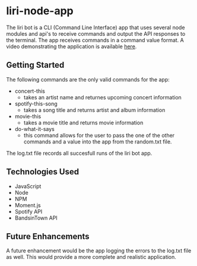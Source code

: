 # liri-node-app

The liri bot is a CLI (Command Line Interface) app that uses several node modules and api's to receive commands and output the API responses to the terminal. The app receives commands in a command value format. A video demonstrating the application is available [here](https://drive.google.com/file/d/1KbQXHPIorspcFchIN83M82-8frT1-yPT/view?usp=sharing).

## Getting Started
The following commands are the only valid commands for the app:
- concert-this
  - takes an artist name and returnes upcoming concert information
- spotify-this-song
  - takes a song title and returns artist and album information
- movie-this
  - takes a movie title and returns movie information
- do-what-it-says
  - this command allows for the user to pass the one of the other commands and a value into the app from the random.txt file.
  
The log.txt file records all succesfull runs of the liri bot app.

## Technologies Used
- JavaScript
- Node
- NPM
- Moment.js
- Spotify API
- BandsinTown API

## Future Enhancements

A future enhancement would be the app logging the errors to the log.txt file as well. This would provide a more complete and realistic application.
